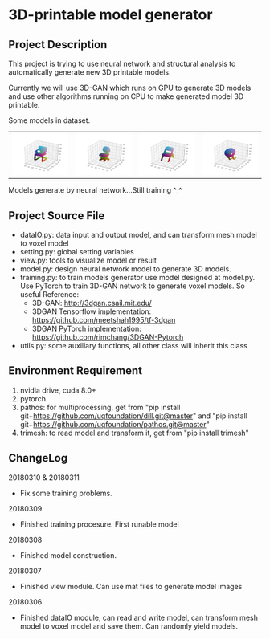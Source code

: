 # 3D-printable model generator

## Project Description
This project is trying to use neural network and structural analysis to automatically generate new 3D printable models. 

Currently we will use 3D-GAN which runs on GPU to generate 3D models and use other algorithms running on CPU to make generated model 3D printable.

Some models in dataset.

<table>
<tr>
    <td><img src="./doc/1a74a83fa6d24b3cacd67ce2c72c02e_model_normalized.png" width="200"></td>
    <td><img src="./doc/1be0108997e6aba5349bb1cbbf9a4206_model_normalized.png" width="200"></td>
    <td><img src="./doc/1da9942b2ab7082b2ba1fdc12ecb5c9e_model_normalized.png" width="200"></td>
    <td><img src="./doc/1e2ddaef401676915a7934ad3293bab5_model_normalized.png" width="200"></td>
</tr>
</table>

Models generate by neural network...Still training ^_^

## Project Source File

* dataIO.py: data input and output model, and can transform mesh model to voxel model
* setting.py: global setting variables
* view.py: tools to visualize model or result
* model.py: design neural network model to generate 3D models. 
* training.py: to train models generator use model designed at model.py. Use PyTorch to train 3D-GAN network to generate voxel models. So useful Reference:
    - 3D-GAN: http://3dgan.csail.mit.edu/
    - 3DGAN Tensorflow implementation: https://github.com/meetshah1995/tf-3dgan
    - 3DGAN PyTorch implementation: https://github.com/rimchang/3DGAN-Pytorch
* utils.py: some auxiliary functions, all other class will inherit this class


## Environment Requirement
1. nvidia drive, cuda 8.0+
2. pytorch 
3. pathos: for multiprocessing, get from "pip install git+https://github.com/uqfoundation/dill.git@master" and "pip install git+https://github.com/uqfoundation/pathos.git@master"
4. trimesh: to read model and transform it, get from "pip install trimesh"

## ChangeLog
20180310 & 20180311
* Fix some training problems. 

20180309
* Finished training procesure. First runable model

20180308
* Finished model construction. 

20180307
* Finished view module. Can use mat files to generate model images

20180306 
* Finished dataIO module, can read and write model, can transform mesh model to voxel model and save them. Can randomly yield models. 

